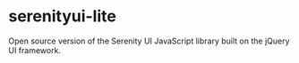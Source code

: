 # serenityui-lite
Open source version of the Serenity UI JavaScript library built on the jQuery UI framework.
